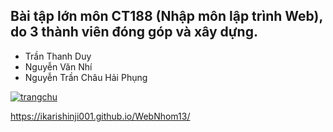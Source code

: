 ## Bài tập lớn môn CT188 (Nhập môn lập trình Web), do 3 thành viên đóng góp và xây dựng.
+ Trần Thanh Duy
+ Nguyễn Văn Nhí
+ Nguyễn Trần Châu Hải Phụng

[![trangchu](https://iili.io/Hn6MYQe.md.png)](https://freeimage.host/i/Hn6MYQe)

https://ikarishinji001.github.io/WebNhom13/
